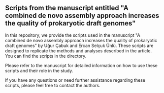 ## Scripts from the manuscript entitled "A combined de novo assembly approach increases the quality of prokaryotic draft genomes"

In this repository, we provide the scripts used in the manuscript "A combined de novo assembly approach increases the quality of prokaryotic draft genomes" by Uğur Çabuk and Ercan Selçuk Ünlü. These scripts are designed to replicate the methods and analyses described in the article. You can find the scripts in the directory.

Please refer to the manuscript for detailed information on how to use these scripts and their role in the study.

If you have any questions or need further assistance regarding these scripts, please feel free to contact the authors.


